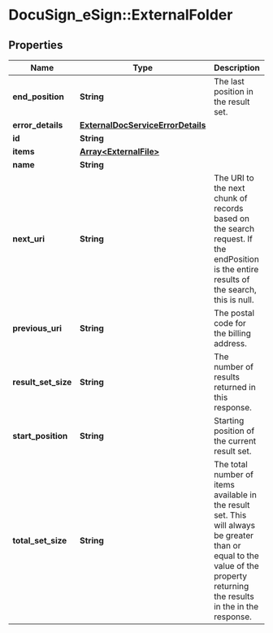 # DocuSign_eSign::ExternalFolder

## Properties
Name | Type | Description | Notes
------------ | ------------- | ------------- | -------------
**end_position** | **String** | The last position in the result set.  | [optional] 
**error_details** | [**ExternalDocServiceErrorDetails**](ExternalDocServiceErrorDetails.md) |  | [optional] 
**id** | **String** |  | [optional] 
**items** | [**Array&lt;ExternalFile&gt;**](ExternalFile.md) |  | [optional] 
**name** | **String** |  | [optional] 
**next_uri** | **String** | The URI to the next chunk of records based on the search request. If the endPosition is the entire results of the search, this is null.  | [optional] 
**previous_uri** | **String** | The postal code for the billing address. | [optional] 
**result_set_size** | **String** | The number of results returned in this response.  | [optional] 
**start_position** | **String** | Starting position of the current result set. | [optional] 
**total_set_size** | **String** | The total number of items available in the result set. This will always be greater than or equal to the value of the property returning the results in the in the response. | [optional] 


